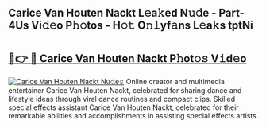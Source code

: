 ## Carice Van Houten Nackt L𝚎a𝚔ed N𝚞𝚍e - Part-4Us Vi𝚍𝚎o P𝚑𝚘tos - H𝚘𝚝 O𝚗𝚕yf𝚊ns L𝚎a𝚔s tptNi

# <h2><a href="http://kf45mj.oniu.top/?m=Carice+Van+Houten+Nackt">🔗👉 🔴 Carice Van Houten Nackt P𝚑ot𝚘𝚜 V𝚒d𝚎o</a></h2>

[![Carice Van Houten Nackt Nu𝚍e𝚜](https://i.imgur.com/0qMVB7G.gif)](http://kf45mj.oniu.top/?m=Carice+Van+Houten+Nackt)
Online creator and multimedia entertainer Carice Van Houten Nackt, celebrated for sharing dance and lifestyle ideas through viral dance routines and compact clips. Skilled special effects assistant Carice Van Houten Nackt, celebrated for their remarkable abilities and accomplishments in assisting special effects artists.  
